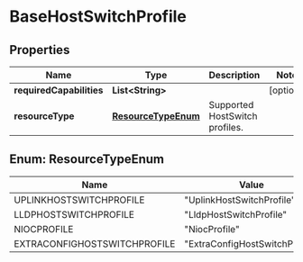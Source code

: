 # BaseHostSwitchProfile

## Properties
Name | Type | Description | Notes
------------ | ------------- | ------------- | -------------
**requiredCapabilities** | **List&lt;String&gt;** |  |  [optional]
**resourceType** | [**ResourceTypeEnum**](#ResourceTypeEnum) | Supported HostSwitch profiles. | 

<a name="ResourceTypeEnum"></a>
## Enum: ResourceTypeEnum
Name | Value
---- | -----
UPLINKHOSTSWITCHPROFILE | &quot;UplinkHostSwitchProfile&quot;
LLDPHOSTSWITCHPROFILE | &quot;LldpHostSwitchProfile&quot;
NIOCPROFILE | &quot;NiocProfile&quot;
EXTRACONFIGHOSTSWITCHPROFILE | &quot;ExtraConfigHostSwitchProfile&quot;
